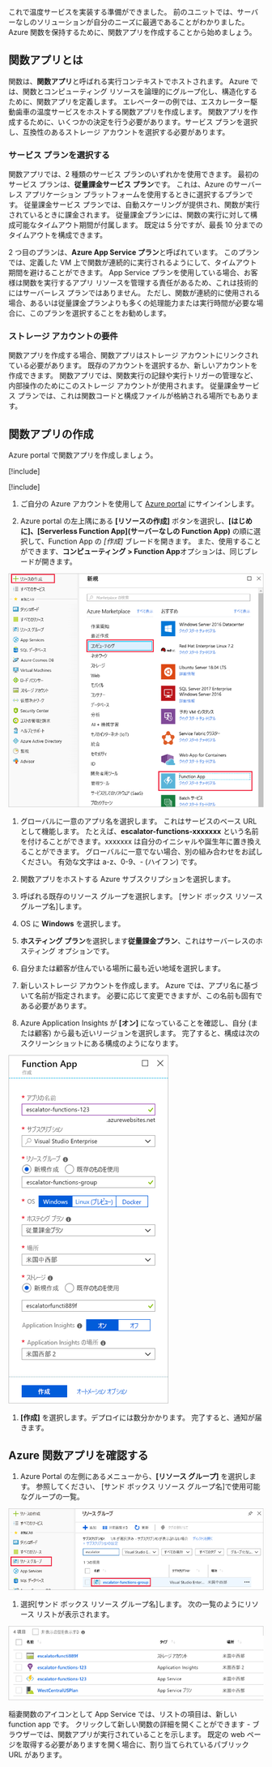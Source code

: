 これで温度サービスを実装する準備ができました。 前のユニットでは、サーバーなしのソリューションが自分のニーズに最適であることがわかりました。 Azure 関数を保持するために、関数アプリを作成することから始めましょう。

## <a name="what-is-a-function-app"></a>関数アプリとは

関数は、**関数アプリ**と呼ばれる実行コンテキストでホストされます。 Azure では、関数とコンピューティング リソースを論理的にグループ化し、構造化するために、関数アプリを定義します。 エレベーターの例では、エスカレーター駆動歯車の温度サービスをホストする関数アプリを作成します。 関数アプリを作成するために、いくつかの決定を行う必要があります。サービス プランを選択し、互換性のあるストレージ アカウントを選択する必要があります。

### <a name="choosing-a-service-plan"></a>サービス プランを選択する

関数アプリでは、2 種類のサービス プランのいずれかを使用できます。 最初のサービス プランは、**従量課金サービス プラン**です。 これは、Azure のサーバーレス アプリケーション プラットフォームを使用するときに選択するプランです。 従量課金サービス プランでは、自動スケーリングが提供され、関数が実行されているときに課金されます。 従量課金プランには、関数の実行に対して構成可能なタイムアウト期間が付属します。 既定は 5 分ですが、最長 10 分までのタイムアウトを構成できます。

2 つ目のプランは、**Azure App Service プラン**と呼ばれています。 このプランでは、定義した VM 上で関数が連続的に実行されるようにして、タイムアウト期間を避けることができます。 App Service プランを使用している場合、お客様は関数を実行するアプリ リソースを管理する責任があるため、これは技術的にはサーバーレス プランではありません。 ただし、関数が連続的に使用される場合、あるいは従量課金プランよりも多くの処理能力または実行時間が必要な場合に、このプランを選択することをお勧めします。

### <a name="storage-account-requirements"></a>ストレージ アカウントの要件

関数アプリを作成する場合、関数アプリはストレージ アカウントにリンクされている必要があります。 既存のアカウントを選択するか、新しいアカウントを作成できます。 関数アプリでは、関数実行の記録や実行トリガーの管理など、内部操作のためにこのストレージ アカウントが使用されます。 従量課金サービス プランでは、これは関数コードと構成ファイルが格納される場所でもあります。

## <a name="create-a-function-app"></a>関数アプリの作成

Azure portal で関数アプリを作成しましょう。

[!include[](../../../includes/azure-sandbox-activate.md)]

[!include[](../../../includes/azure-sandbox-regions-first-mention-note.md)]

1. ご自分の Azure アカウントを使用して [Azure portal](https://portal.azure.com?azure-portal=true) にサインインします。

1. Azure portal の左上隅にある **[リソースの作成]** ボタンを選択し、**[はじめに]、[Serverless Function App]\(サーバーなしの Function App\)** の順に選択して、Function App の *[作成]* ブレードを開きます。 また、使用することができます、**コンピューティング > Function App**オプションは、同じブレードが開きます。

  ![コンピューティングのセクションと強調表示されている Function App リソース ブレードの作成を示す Azure ポータルのスクリーン ショット。](../media/3-create-function-app-blade.png)

1. グローバルに一意のアプリ名を選択します。 これはサービスのベース URL として機能します。 たとえば、**escalator-functions-xxxxxxx** という名前を付けることができます。xxxxxxx は自分のイニシャルや誕生年に置き換えることができます。 グローバルに一意でない場合、別の組み合わせをお試しください。 有効な文字は a-z、0-9、- (ハイフン) です。

1. 関数アプリをホストする Azure サブスクリプションを選択します。

1. 呼ばれる既存のリソース グループを選択します。 <rgn>[サンド ボックス リソース グループ名]</rgn>します。

1. OS に **Windows** を選択します。

1. **ホスティング プラン**を選択します**従量課金プラン**、これはサーバーレスのホスティング オプションです。

1. 自分または顧客が住んでいる場所に最も近い地域を選択します。

1. 新しいストレージ アカウントを作成します。 Azure では、アプリ名に基づいて名前が指定されます。 必要に応じて変更できますが、この名前も固有である必要があります。

1. Azure Application Insights が **[オン]** になっていることを確認し、自分 (または顧客) から最も近いリージョンを選択します。
  完了すると、構成は次のスクリーンショットにある構成のようになります。

  ![上記の手順に従って構成されているすべてのフィールドと共に、関数アプリの作成 ブレードを示す Azure ポータルのスクリーン ショット。](../media/3-create-function-app-settings.png)

1. **[作成]** を選択します。デプロイには数分かかります。 完了すると、通知が届きます。

## <a name="verify-your-azure-function-app"></a>Azure 関数アプリを確認する

1. Azure Portal の左側にあるメニューから、**[リソース グループ]** を選択します。 参照してください、 <rgn>[サンド ボックス リソース グループ名]</rgn>で使用可能なグループの一覧。

  ![メニュー項目と < rgn > [サンド ボックス リソース グループ名] グループのリソースとリソース グループ ブレードを表示する Azure ポータルのスクリーン ショット </rgn > リスト項目が強調表示されます。](../media/3-resource-group.png)

1. 選択<rgn>[サンド ボックス リソース グループ名]</rgn>します。 次の一覧のようにリソース リストが表示されます。

  ![[サンド ボックス リソース グループ名] < rgn > 内のすべてのリソースを示す Azure ポータルのスクリーン ショット </rgn > を App Service プランをストレージ アカウント、Application Insights リソース、および App Service のエントリを含むグループ。](../media/3-resource-list.png)

稲妻関数のアイコンとして App Service では、リストの項目は、新しい function app です。 クリックして新しい関数の詳細を開くことができます - ブラウザーでは、関数アプリが実行されていることを示します。 既定の web ページを取得する必要がありますを開く場合に、割り当てられているパブリック URL があります。
